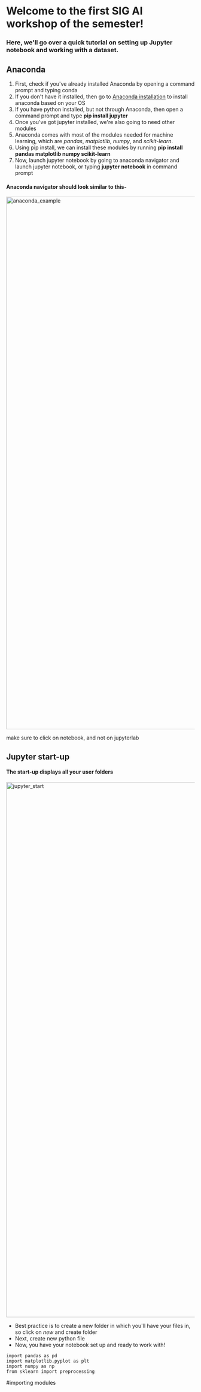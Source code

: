 # Welcome to the first SIG AI workshop of the semester!
### Here, we'll go over a quick tutorial on setting up Jupyter notebook and working with a dataset.

## Anaconda

1. First, check if you've already installed Anaconda by opening a command prompt and typing conda
2. If you don't have it installed, then go to [Anaconda installation](https://www.anaconda.com/products/individual) to install anaconda based on your OS
3. If you have python installed, but not through Anaconda, then open a command prompt and type **pip install jupyter**
4. Once you've got jupyter installed, we're also going to need other modules
5. Anaconda comes with most of the modules needed for machine learning, which are *pandas*, *matplotlib*, *numpy*, and *scikit-learn*.
6. Using pip install, we can install these modules by running **pip install pandas matplotlib numpy scikit-learn**
7. Now, launch jupyter notebook by going to anaconda navigator and launch jupyter notebook, or typing **jupyter notebook** in command prompt

#### Anaconda navigator should look similar to this-
<img width="1422" alt="anaconda_example" src="https://user-images.githubusercontent.com/61035833/153460548-46b5fb98-51ae-4c29-9a06-6c5e87d6151e.png">


make sure to click on notebook, and not on jupyterlab

## Jupyter start-up

#### The start-up displays all your user folders
<img width="1429" alt="jupyter_start" src="https://user-images.githubusercontent.com/61035833/153461781-8b54a444-e984-4000-8f06-960242cf64a1.png">

- Best practice is to create a new folder in which you'll have your files in, so click on *new* and create folder
- Next, create new python file
- Now, you have your notebook set up and ready to work with!

```
import pandas as pd
import matplotlib.pyplot as plt
import numpy as np
from sklearn import preprocessing
```

#importing modules
